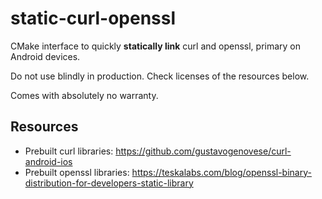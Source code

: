 # static-curl-openssl
CMake interface to quickly **statically link** curl and openssl, primary on Android devices.

Do not use blindly in production. Check licenses of the resources below.

Comes with absolutely no warranty.

## Resources
- Prebuilt curl libraries: https://github.com/gustavogenovese/curl-android-ios
- Prebuilt openssl libraries: https://teskalabs.com/blog/openssl-binary-distribution-for-developers-static-library
